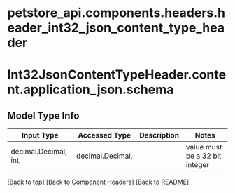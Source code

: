 # petstore_api.components.headers.header_int32_json_content_type_header

# <a id="header_int32_json_content_type_headercontentapplication_jsonschema" >Int32JsonContentTypeHeader.content.application_json.schema</a>

## Model Type Info
Input Type | Accessed Type | Description | Notes
------------ | ------------- | ------------- | -------------
decimal.Decimal, int,  | decimal.Decimal,  |  | value must be a 32 bit integer

[[Back to top]](#top) [[Back to Component Headers]](../../../README.md#Component-Headers) [[Back to README]](../../../README.md)
